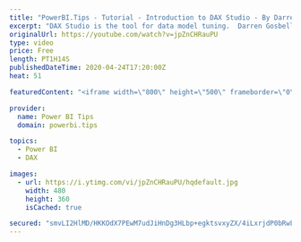 ```yaml
---
title: "PowerBI.Tips - Tutorial - Introduction to DAX Studio - By Darren Gosbell"
excerpt: "DAX Studio is the tool for data model tuning.  Darren Gosbell the creator of DAX Studio will be giving a live demo of his tool.    In this webinar we will be reviewing the following topics:  - What is DAX Studio?  - Why should I use DAX Studio?  - Getting started and connecting DAX Studio to various"
originalUrl: https://youtube.com/watch?v=jpZnCHRauPU
type: video
price: Free
length: PT1H14S
publishedDateTime: 2020-04-24T17:20:00Z
heat: 51

featuredContent: "<iframe width=\"800\" height=\"500\" frameborder=\"0\" src=\"https://www.youtube.com/embed/jpZnCHRauPU\" allow=\"accelerometer; autoplay; encrypted-media; gyroscope; picture-in-picture\" allowfullscreen></iframe>"

provider:
  name: Power BI Tips
  domain: powerbi.tips

topics:
  - Power BI
  - DAX

images:
  - url: https://i.ytimg.com/vi/jpZnCHRauPU/hqdefault.jpg
    width: 480
    height: 360
    isCached: true

secured: "smvLI2HlMD/HKKOdX7PEwM7udJiHnDg3HLbp+egktsvxyZX/4iLxrjdP0bRwLbk34uJuRrKFx/Y4UGxLC0XvBtlll4SY9JsqxyXY77Yz2TwrAZL2PXDIv2rDE5b3zJTdsINg8ZQVLO5lws/LSgV9ckM7maRDHP3nM79uwaZjMVRz3JKNJ9HBX2KiAGQirQxkVmggV+IvJYrZqSfRAR9UlzpCYxWurWTZSm4rAuw+ltHeuOO869nfxM31Ns7fIZomvNTpjZuJXGboXhyQtULRQWXivI+GXGKmkI8in8TsSY/kAAnY+BtTOIMFJhOBwSXCDlv8sh4Gou+w9pkn2h08UdzZkzwspjKeXEYBDAcLdcoIjZMlfwgu3vrk3uofMA6mGqK64bT6q0rynU7A+PAKQL3NQGXTNySwsKSGB0VWMkY=;kRvAcwV7F6D7dHwodXZaIQ=="
---
```


